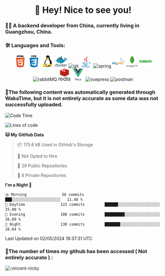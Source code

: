 <!--
**vincent-nicky/vincent-nicky** is a ✨ _special_ ✨ repository because its `README.md` (this file) appears on your GitHub profile.

Here are some ideas to get you started:

- 🔭 I’m currently working on ...
- 🌱 I’m currently learning ...
- 👯 I’m looking to collaborate on ...
- 🤔 I’m looking for help with ...
- 💬 Ask me about ...
- 📫 How to reach me: ...
- 😄 Pronouns: ...
- ⚡ Fun fact: ...
-->

<h1 align="center">
	👋 Hey! Nice to see you!
</h1>

### 👨‍💻 A backend developer from China, currently living in Guangzhou, China.

### 🛠️ Languages and Tools:

<div align="center">
	<img src="https://raw.githubusercontent.com/devicons/devicon/master/icons/html5/html5-original-wordmark.svg"
	alt="html5" width="40" height="40" />
	<img src="https://raw.githubusercontent.com/devicons/devicon/master/icons/css3/css3-original-wordmark.svg"
	alt="css3" width="40" height="40" />
	<img src="https://raw.githubusercontent.com/devicons/devicon/master/icons/linux/linux-original.svg"
	alt="linux" width="40" height="40" />
	<img src="https://raw.githubusercontent.com/devicons/devicon/master/icons/docker/docker-original-wordmark.svg"
	alt="docker" width="40" height="40" />
	<img src="https://www.vectorlogo.zone/logos/git-scm/git-scm-icon.svg"
	alt="git" width="40" height="40" />
	<img src="https://raw.githubusercontent.com/devicons/devicon/master/icons/java/java-original.svg"
	alt="java" width="40" height="40" />
	<img src="https://www.vectorlogo.zone/logos/springio/springio-icon.svg"
	alt="spring" width="40" height="40" />
	<img src="https://raw.githubusercontent.com/devicons/devicon/master/icons/mysql/mysql-original-wordmark.svg"
	alt="mysql" width="40" height="40" />
	<img src="https://raw.githubusercontent.com/devicons/devicon/master/icons/mongodb/mongodb-original-wordmark.svg"
	alt="mongodb" width="40" height="40" />
	<img src="https://raw.githubusercontent.com/devicons/devicon/master/icons/nginx/nginx-original.svg"
	alt="nginx" width="40" height="40" />
	<img src="https://www.vectorlogo.zone/logos/rabbitmq/rabbitmq-icon.svg"
	alt="rabbitMQ" width="40" height="40" />
	<img src="https://raw.githubusercontent.com/devicons/devicon/master/icons/redis/redis-original-wordmark.svg"
	alt="redis" width="40" height="40" />
	<img src="https://raw.githubusercontent.com/devicons/devicon/master/icons/vuejs/vuejs-original-wordmark.svg"
	alt="vuejs" width="40" height="40" />
	<img src="https://vuepress.vuejs.org/hero.png" alt="vuepress" width="40"
	height="40" />
	<img src="https://www.vectorlogo.zone/logos/getpostman/getpostman-icon.svg"
	alt="postman" width="40" height="40" />
</div>

### 🚩The following content was automatically generated through WakaTime, but it is not entirely accurate as some data was not successfully uploaded.

<!--START_SECTION:waka-->
![Code Time](http://img.shields.io/badge/Code%20Time-394%20hrs%2021%20mins-blue)

![Lines of code](https://img.shields.io/badge/From%20Hello%20World%20I%27ve%20Written-537.7%20thousand%20lines%20of%20code-blue)

**🐱 My GitHub Data** 

> 📦 175.8 kB Used in GitHub's Storage 
 > 
> 🚫 Not Opted to Hire
 > 
> 📜 29 Public Repositories 
 > 
> 🔑 8 Private Repositories 
 > 
**I'm a Night 🦉** 

```text
🌞 Morning                56 commits          ███░░░░░░░░░░░░░░░░░░░░░░   11.48 % 
🌆 Daytime                122 commits         ██████░░░░░░░░░░░░░░░░░░░   25.00 % 
🌃 Evening                180 commits         █████████░░░░░░░░░░░░░░░░   36.89 % 
🌙 Night                  130 commits         ███████░░░░░░░░░░░░░░░░░░   26.64 % 
```



 Last Updated on 02/05/2024 18:37:31 UTC
<!--END_SECTION:waka-->

### 📍The number of times my github has been accessed ( Not entirely accurate ) :

<img src="https://count.getloli.com/get/@:vincent-nicky?theme=rule34" alt=":vincent-nicky" />
